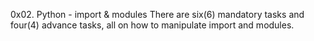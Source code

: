 0x02. Python - import & modules
 There are six(6) mandatory tasks and four(4) advance tasks, all on how to manipulate import and modules.
